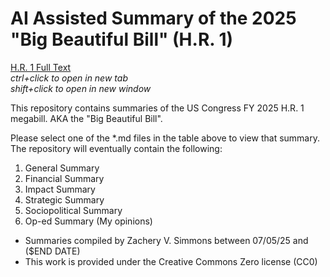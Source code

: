 # AI Assisted Summary of the 2025 "Big Beautiful Bill" (H.R. 1)
[H.R. 1 Full Text](https://www.congress.gov/bill/119th-congress/house-bill/1)\
*ctrl+click to open in new tab*\
*shift+click to open in new window*

This repository contains summaries of the US Congress FY 2025 H.R. 1 megabill. AKA the "Big Beautiful Bill".

Please select one of the *.md files in the table above to view that summary.
The repository will eventually contain the following:

1. General Summary
2. Financial Summary
3. Impact Summary
4. Strategic Summary
5. Sociopolitical Summary
6. Op-ed Summary (My opinions)

* Summaries compiled by Zachery V. Simmons between 07/05/25 and ($END DATE)
* This work is provided under the Creative Commons Zero license (CC0)